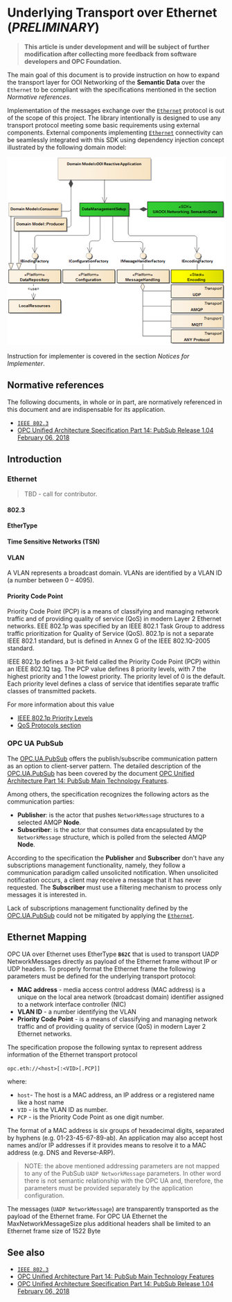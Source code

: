 ﻿# Underlying Transport over Ethernet (*PRELIMINARY*)

> **This article is under development and will be subject of further modification after collecting more feedback from software developers and OPC Foundation.**

The main goal of this document is to provide instruction on how to expand the transport layer for OOI Networking of the **Semantic Data** over the `Ethernet` to be compliant with the specifications mentioned in the section *Normative references*.

Implementation of the messages exchange over the [`Ethernet`][Ethernet] protocol is out of the scope of this project. The library intentionally is designed to use any transport protocol meeting some basic requirements using external components. External components implementing [`Ethernet`][Ethernet] connectivity can be seamlessly integrated with this SDK using dependency injection concept illustrated by the following domain model:

![Figure 1. Domain Model](../../CommonResources/Media/DataManagementExternalLibraries.png)

Instruction for implementer is covered in the section *Notices for Implementer*.

## Normative references

The following documents, in whole or in part, are normatively referenced in this document and are indispensable for its application.

- [`IEEE 802.3`][Ethernet]
- [OPC Unified Architecture Specification Part 14: PubSub Release 1.04 February 06, 2018][OPC.UA.PubSub]

## Introduction

### Ethernet

> TBD - call for contributor.

#### 802.3

#### EtherType

#### Time Sensitive Networks (TSN)

#### VLAN

A VLAN represents a broadcast domain. VLANs are identified by a VLAN ID (a number between 0 – 4095). 

#### Priority Code Point

Priority Code Point (PCP) is a means of classifying and managing network traffic and of providing quality of service (QoS) in modern Layer 2 Ethernet networks. EEE 802.1p was specified by an IEEE 802.1 Task Group to address traffic prioritization for Quality of Service (QoS). 802.1p is not a separate IEEE 802.1 standard, but is defined in Annex G of the IEEE 802.1Q-2005 standard.

IEEE 802.1p defines a 3-bit field called the Priority Code Point (PCP) within an IEEE 802.1Q tag. The PCP value defines 8 priority levels, with 7 the highest priority and 1 the lowest priority. The priority level of 0 is the default. Each priority level defines a class of service that identifies separate traffic classes of transmitted packets.

For more information about this value

- [IEEE 802.1p Priority Levels](https://msdn.microsoft.com/ja-jp/library/hh451379(v=vs.85).aspx)
- [QoS Protocols section](https://technet.microsoft.com/en-us/library/cc728211(v=ws.10).aspx)

### OPC UA PubSub

The [OPC.UA.PubSub][OPC.UA.PubSub] offers the publish/subscribe communication pattern as an option to client-server pattern. The detailed description of the [OPC.UA.PubSub][OPC.UA.PubSub] has been covered by the document [OPC Unified Architecture Part 14: PubSub Main Technology Features][README.PubSubMTF].

Among others, the specification recognizes the following actors as the communication parties:

- **Publisher**: is the actor that pushes `NetworkMessage` structures to a selected AMQP **Node**.
- **Subscriber**: is the actor that consumes data encapsulated by the `NetworkMessage` structure, which is polled from the selected AMQP **Node**.

According to the specification the **Publisher** and **Subscriber** don't have any subscriptions management functionality, namely, they follow a communication paradigm called unsolicited notification. When unsolicited notification occurs, a client may receive a message that it has never requested. The **Subscriber** must use a filtering mechanism to process only messages it is interested in.

Lack of subscriptions management functionality defined by the [OPC.UA.PubSub][OPC.UA.PubSub] could not be mitigated by applying the [`Ethernet`][Ethernet].

## Ethernet Mapping

OPC UA over Ethernet uses EtherType **`B62C`** that is used to transport UADP NetworkMessages directly as payload of the Ethernet frame without IP or UDP headers. To properly format the Ethernet frame the following parameters must be defined for the underlying transport protocol:

- **MAC address** - media access control address (MAC address) is a unique on the local area network (broadcast domain) identifier assigned to a network interface controller (NIC)
- **VLAN ID** - a number identifying the VLAN
- **Priority Code Point** - is a means of classifying and managing network traffic and of providing quality of service (QoS) in modern Layer 2 Ethernet networks.

The specification propose the following syntax to represent address information of the Ethernet transport protocol

`opc.eth://<host>[:<VID>[.PCP]]`

where:

- `host`- The host is a MAC address, an IP address or a registered name like a host name
- `VID` - is the VLAN ID as number.
- `PCP` - is the Priority Code Point as one digit number.

The format of a MAC address is six groups of hexadecimal digits, separated by hyphens (e.g. 01-23-45-67-89-ab). An application may also accept host names and/or IP addresses if it provides means to resolve it to a MAC address (e.g. DNS and Reverse-ARP).

> NOTE: the above mentioned addressing parameters are not mapped to any of the PubSub `UADP NetworkMessage` parameters. In other word there is not semantic relationship with the OPC UA and, therefore, the parameters must be provided separately by the application configuration.

The messages (`UADP NetworkMessage`) are transparently transported as the payload of the Ethernet frame. For OPC UA Ethernet the MaxNetworkMessageSize plus additional headers shall be limited to an Ethernet frame size of 1522 Byte

## See also

- [`IEEE 802.3`][Ethernet]
- [OPC Unified Architecture Part 14: PubSub Main Technology Features][README.PubSubMTF]
- [OPC Unified Architecture Specification Part 14: PubSub Release 1.04 February 06, 2018][OPC.UA.PubSub]

[OPC.UA.PubSub]:https://opcfoundation.org/developer-tools/specifications-unified-architecture/part-14-pubsub/
[Ethernet]:https://en.wikipedia.org/wiki/IEEE_802.3
[README.PubSubMTF]:README.PubSubMTF.md






